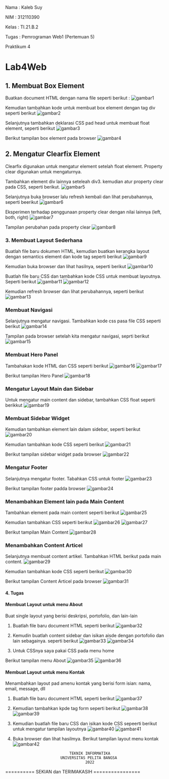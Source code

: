 Nama  :  Kaleb Suy

NIM   :  312110390

Kelas :  TI.21.B.2

Tugas :  Pemrograman Web1 (Pertemuan 5)

Praktikum 4

# Lab4Web
## 1. Membuat Box Element
Buatkan document HTML dengan nama file seperti berikut :
![gambar1](pict4/gb1.png)

Kemudian tambahkan kode untuk membuat box element dengan tag div seperti berikut
![gambar2](pict4/gb2.png)

Selanjutnya tambahkan deklarasi CSS pad head untuk membuat float element, seperti berikut
![gambar3](pict4/gb3.png)

Berikut tampilan box element pada browser
![gambar4](pict4/gb4.png)

## 2. Mengatur Clearfix Element
Clearfix digunakan untuk mengatur element setelah float element. Property clear digunakan untuk 
mengaturnya.

Tambahkan element div lainnya seteleah div3. kemudian atur property clear pada CSS, seperti berikut.
![gambar5](pict4/gb5.png)

Selanjutnya buka browser lalu refresh kembali dan lihat perubahannya, seperti beerikut
![gambar6](pict4/gb6.png)

Eksperimen terhadap penggunaan property clear dengan nilai lainnya (left, both, right)
![gambar7](pict4/gb7.png)

Tampilan perubahan pada property clear
![gambar8](pict4/gb8.png)

### 3. Membuat Layout Sederhana
Buatlah file baru dokumen HTML, kemudian buatkan kerangka layout dengan semantics element dan kode tag seperti berikut
![gambar9](pict4/gb9.png)

Kemudian buka browser dan lihat hasilnya, seperti berikut
![gambar10](pict4/gb10.png)

Buatlah file baru CSS dan tambahkan kode CSS untuk membuat layoutnya. Seperti berikut
![gambar11](pict4/gb11.png)
![gambar12](pict4/gb12.png)

Kemudian refresh browser dan lihat perubahannya, seperti berikut
![gambar13](pict4/gb13.png)

### Membuat Navigasi
Selanjutnya mengatur navigasi. Tambahkan kode css pasa file CSS seperti berikut
![gambar14](pict4/gb14.png)

Tampilan pada browser setelah kita mengatur navigasi, seprti berikut
![gambar15](pict4/gb15.png)

### Membuat Hero Panel
Tambahakan kode HTML dan CSS seperti berikut
![gambar16](pict4/gb16.png)
![gambar17](pict4/gb17.png)

Berikut tampilan Hero Panel
![gambar18](pict4/gb18.png)

### Mengatur Layout Main dan Sidebar
Untuk  mengatur main content dan sidebar, tambahkan CSS float seperti berikkut
![gambar19](pict4/gb19.png)

### Membuat Sidebar Widget
Kemudian tambahkan element lain dalam sidebar, seperti berikut
![gambar20](pict4/gb20.png)

Kemudian tambahkan kode CSS seperti berikut 
![gambar21](pict4/gb21.png)

Berikut tampilan sidebar widget pada browser
![gambar22](pict4/gb22.png)

### Mengatur Footer
Selanjutnya mengatur footer. Tabahkan CSS untuk footer
![gambar23](pict4/gb23.png)

Berikut tampilan footer padda browser
![gambar24](pict4/gb24.png)

### Menambahkan Element lain pada Main Content
Tambahkan element pada main content seperti berikut
![gambar25](pict4/gb25.png)

Kemudian tambahkan CSS seperti berikut
![gambar26](pict4/gb26.png)
![gambar27](pict4/gb27.png)

Berikut tampilan Main Content
![gambar28](pict4/gb28.png)

### Menambahkan Content Articel
Selanjutnya membuat content artikel. Tambahkan HTML berikut pada main content.
![gambar29](pict4/gb29.png)

Kemudian tambahkan kode CSS seperti berikut
![gambar30](pict4/gb30.png)

Berikut tampilan Content Articel pada browser
![gambar31](pict4/gb31.png)

#### 4. Tugas

#### Membuat Layout untuk menu About
Buat single layout yang berisi deskripsi, portofolio, dan lain-lain

1. Buatlah file baru document HTML seperti berikut
![gambar32](pict4/gb32.png)

2. Kemudin buatlah content sidebar dan isikan aisde dengan portofolio dan lain sebagainya. seperti berikut
![gambar33](pict4/gb33.png)
![gambar34](pict4/gb34.png)

3. Untuk CSSnya saya pakai CSS pada menu home

Berikut tampilan menu About
![gambar35](pict4/gb35.png)
![gambar36](pict4/gb36.png)

#### Membuat Layout untuk menu Kontak
Menambahkan layout pad amenu kontak yang berisi form isian: nama, email, message, dll

1. Buatlah file baru document HTML seperti berikut
![gambar37](pict4/gb37.png)

2. Kemudian tambahkan kpde tag form seperti berikut
![gambar38](pict4/gb38.png)
![gambar39](pict4/gb39.png)

3. Kemudian buatlah file baru CSS dan isikan kode CSS sepeerti berikut untuk mengatur tampilan layoutnya
![gambar40](pict4/gb40.png)
![gambar41](pict4/gb41.png)

4. Buka browser dan lihat hasilmya. Berikut tampilan layout menu kontak
![gambar42](pict4/gb42.png)



                                TEKNIK INFORMATIKA
                            UNIVERSITAS PELITA BANGSA
                                       2022
========== SEKIAN dan TERIMAKASIH ================